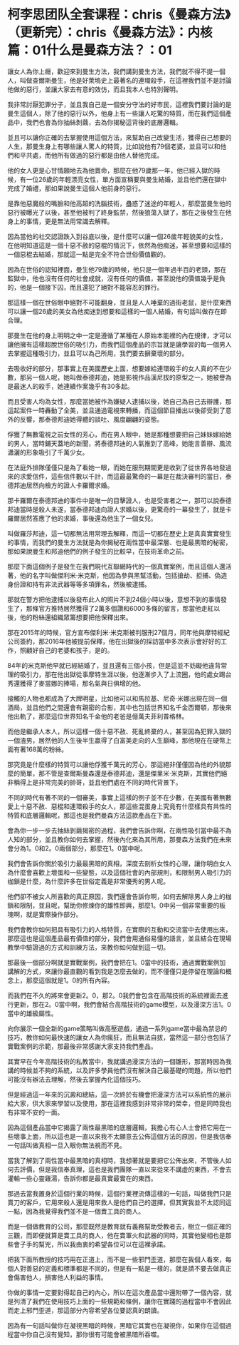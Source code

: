 # 柯李思团队全套课程：chris《曼森方法》（更新完）：chris《曼森方法》：内核篇：01什么是曼森方法？：01

讓女人為你上癮，歡迎來到曼生方法，我們講到曼生方法，我們就不得不提一個人，叫做查爾斯曼生，他是好萊塢史上最著名的連環殺手，在這裡我們並不是討論他做的惡行，並讓大家去有意的效仿，而且我本人也特別聲明。

我非常討厭犯罪分子，並且我自己是一個安分守法的好市民，這裡我們要討論的是曼生這個人，除了他的惡行以外，他身上有一些讓人吃驚的特質，而在我們這個產品中，我們也會為你抽絲剝繭，去為你揭秘這背後的底層邏輯。

並且可以讓你正確的去掌握使用這個方法，來幫助自己改變生活，獲得自己想要的人生，那曼生身上有哪些讓人驚人的特質，比如說他有79個老婆，並且可以和他們和平共處，而他所有做過的惡行都是由他人替他完成。

他的女人更是心甘情願地去為他賣命，那麼在他79歲那一年，他已經入獄的時候，有一位26歲的年輕漂亮女性，單方面宣稱要與曼生結婚，並且他們還在獄中完成了婚禮，那如果說曼生這個人他前身的惡行。

是靠他惡魔般的嘴臉和他高超的洗腦技術，蠱惑了迷途的年輕人，那麼當曼生他的惡行被曝光了以後，甚至他被判了終身監禁，然後狼蕩入獄了，那在之後發生在他身上的事情，更是無法用常識去解釋。

因為當他的社交認證跌入到谷底以後，是什麼可以讓一個26歲年輕貌美的女性，在他明知道這是一個十惡不赦的惡棍的情況下，依然為他痴迷，甚至想要和這樣的一個惡棍去結婚，那就這一點是完全不符合世俗價值觀的。

因為在世俗的認知裡面，曼生他79歲的時候，他只是一個年過半百的老頭，那在監獄中，他也沒有任何的社會成就，沒有任何的價值，甚至說他的價值幾乎是負的，他是一個接下囚，而且還犯了絕對不能容忍的罪行。

那這樣一個在世俗眼中絕對不可能翻身，並且是人人唾棄的過街老鼠，是什麼東西可以讓一個26歲的美女為他痴迷到想要和這樣的一個人結婚，有句話叫做存在即合理。

那曼生在他的身上明明之中一定是遵循了某種在人原始本能裡的內在規律，才可以讓他擁有這樣超脫世俗的吸引力，而我們這個產品的宗旨就是讓學習的每一個男人去掌握這種吸引力，並且可以為己所用，我們要去摒棄壞的部分。

去吸收好的部分，那事實上在美國歷史上面，想要嫁給連環殺手的女人真的不在少數，那另一個人呢，她叫做泰德邦迪，她是影視作品漢尼拔的原型之一，她被譽為是最迷人的殺手，她連續作案幾乎有30多起。

而且受害人均為女性，那麼當她被作為嫌疑人逮捕以後，她自己為自己去辯護，那這起案件一時轟動了全美，並且通過電視來轉播，而這個節目播出以後卻受到了意外的反響，那泰德邦迪她得體的談吐、風度翩翩的姿態。

俘獲了無數電視之前女性的芳心，而在男人眼中，她是那種想要把自己妹妹嫁給她的男人，當時鋪天蓋地的新聞，將泰德邦迪的人氣推到了高峰，她能言善辯、風流瀟灑的形象吸引了千萬少女。

在法庭外排隊僅僅只是為了看她一眼，而她在服刑期間更是收到了從世界各地發過來的求愛信件，這些信件數以千計，而這最最驚奇的一幕是在裁決審判的當日，泰德邦迪居然向檢方的證人卡羅爾求婚。

那卡羅爾在泰德邦迪的事件中是唯一的目擊證人，也是受害者之一，那可以說泰德邦迪當時是殺人未遂，當泰德邦迪向證人求婚以後，更驚奇的一幕發生了，就是卡羅爾居然答應了他的求婚，事後還為他生了一個女兒。

叫做羅莎邦迪，這一切都無法用常理去解釋，而這一切都在歷史上是真真實實發生的事情，而我們的曼生方法就是為你揭秘在兩性當中最深層、也是最黑暗的秘密，那如果說曼生和邦迪他們的例子發生的比較早，在技術革命之前。

那麼下面這個例子是發生在我們現代互聯網時代的一個真實案例，而且這個人還活著，他的名字叫做傑利米·米克斯，他因為參與黑幫活動，包括搶劫、拒捕、偽造身份證和持有非法武器等等多項罪名，然後被逮捕。

那就在警方把他逮捕以後發布此人的照片不到24個小時以後，意想不到的事情發生了，那條官方推特居然獲得了2萬多個讚和6000多條的留言，那當他走紅以後，他的粉絲還組織眾籌想要把他保釋出來。

那在2015年的時候，官方宣布傑利米·米克斯被判服刑27個月，同年他與摩特經紀公司簽約，那2016年他被提前保釋，他在出獄後的採訪當中多次表示會好好的工作，照顧好自己的老婆和孩子，是的。

84年的米克斯他早就已經結婚了，並且還有三個小孩，但是這並不妨礙他違背常理的吸引力，那在他出獄從事摩特生涯以後，他逐漸步入了上流圈，他的處女踢台秀還獲得了麥當娜的捧場，那名氣與日俱增的他。

接觸的人物也都成為了大牌明星，比如他可以和馬拉基、尼奇·米娜出現在同一個酒局，並且他們之間還會有親密的合影，其中也包括世界知名千金西爾頓，那後來他出軌了，那麼這位世界知名千金他的老爸是億萬夫菲利普格林。

而他是繼承人本人，所以這樣一個十惡不赦、死亂終棄的人，甚至因為犯罪入獄的一個渣男，居然他的人生後半生贏得了白富美走向的人生巔峰，那他現在在硬幣上面有著168萬的粉絲。

那究竟是什麼樣的特質可以讓他俘獲千萬元的芳心，那這絕非僅僅因為他的外貌那麼的簡單，那不管是查爾斯曼森還是泰德邦迪，還是傑里米·米克斯，其實他們絕非稱得上是非常完美的帥哥，並且他們處在不同的時代背景下。

不同的時代有著不同的一個審美，事實上這樣的例子並不在少數，在美國有著無數愛上十惡不赦、惡棍和連環殺手的女人，那這些混蛋身上究竟有什麼樣具有共性的特質和底層邏輯呢，那這也是我們曼森方法這款產品在下面。

會為你一步一步去抽絲剝繭揭密的過程，我們會告訴你啊，在兩性吸引當中最不為人知的部分，並且教你如何去掌握，然後內化來為其所用，那曼森方法我們在未來會分為1。0和2。0兩個部分，那麼在1。0當中呢。

我們會告訴你關於吸引力最最黑暗的真相，深度去剖析女性的心理，讓你明白女人為什麼會喜歡上壞蛋和一些變態，以及這個社會的內部規則，和限制男人吸引力的枷鎖是什麼，為什麼許多在世俗定義是非常優秀的男人呢。

他們卻不被女人所喜歡的真正原因，我們還會告訴你啊，如何去解除男人身上的枷鎖和限制，並且呢，幫助你修煉你的雄性即興，那麼1。0中另一個非常重要的板塊啊，就是實際操作部分。

我們會教你如何把具有吸引力的人格特質，在實際的互動和交流當中去使用出來，那麼這也是這個產品最有價值的部分，我們會用通俗易懂的語言，並且結合在現場教學中驗證過的方式和訓練方法，來教你如何做到這一切。

那最後一個部分啊就是實戰案例，我們會把在1。0當中的技術，通過實戰案例加講解的方式，來讓你最直觀的看到我是怎麼去做的，而不僅僅只是停留在理論和概念上，那麼這個就是1。0的所有內容。

而我們在不久的將來會更新2。0，那2。0我們會包含在高階技術的系統裡面去進行更新，那在2。0當中啊，我們會結合高階技術的game模型，以及漫深方法1。0當中的雄級屬性。

向你展示一個全新的game策略叫做高壓遊戲，通過一系列game當中最為禁忌的技巧，教你如何最快速的讓女人為你瘋狂，而且無法自拔，當然這一部分也包括了實戰案例的示範，那最後非常感謝大家支持我們產品。

其實早在今年高階技術的私教當中，我就講過漫深方法的一個雛形，那當時因為我講的時候並不夠的系統，以及許多學員他們沒有解決自己最基礎的問題，所以他們可能沒有辦法去理解，然後去掌握內化這個技巧。

但是經過這一年來的沉澱和總結，這一次終於有機會把漫深方法可以系統性的展示給大家，供大家來學習以及使用，那在這裡我感到非常非常的榮幸，但是同時我也有非常不安的一面。

因為這個產品當中它揭露了兩性最黑暗的底層邏輯，我擔心有心人士會把它用在一些壞事上面，所以這也是一直以來我不太願意去公佈這個方法的原因，但是我信奉一句話叫做真相一旦入眼你無法視而不見。

當我了解到了兩性當中最黑暗的真相時，我想著就是要把它公佈出來，不管後人如何去評價，但是我信奉真理，這也是我們團隊一直以來從來不講虛的東西，不會去灌輸一些心靈雞湯，告訴你都是最真實最實在的東西。

那過去當我置身於這個行業的時候，這個行業裡流傳這樣的一句話，叫做我們只是賣刀的客戶，它用來殺人還是用來救人是他們自己的選擇，但其實我並不太認同這一點，因為我覺得我們並不是一個賣工具的商人。

而是一個做教育的公司，那麼既然是教育就有義務幫助受教者去，樹立一個正確的三觀，而即便就算是賣工具的商人，他在賣軍火和武器的同時，其實他變相也是那些會子手的幫兇，所以我由衷的希望各位可以在這裡承諾。

把我下面所教授的技巧用在正道上，而不是一些邪門歪道，那麼在我個人看來，每個人對善惡的定義和標準都是不同的，但是有一點是一樣的，就是請不要去做真正會傷害他人，損害他人利益的事情。

你做的事情一定要對得起自己的內心，所以在這次產品當中還附帶了一個內容，就是列清了我們在使用技巧上面的一些規範和條例，讓你在實踐的過程當中不會因此而走上邪門歪道，那這部分內容希望各位要認真的朗讀。

因為有一句話叫做你在凝視黑暗的時候，黑暗它其實也在凝視你，如果你在這個過程當中你自己沒有覺知，那你很有可能會被黑暗所吞噬。